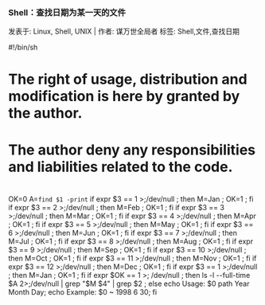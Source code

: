 ### Shell：查找日期为某一天的文件
发表于: Linux, Shell, UNIX | 作者: 谋万世全局者
标签: Shell,文件,查找日期

#!/bin/sh
# The right of usage, distribution and modification is here by granted by the author.
# The author deny any responsibilities and liabilities related to the code.
#
OK=0
A=`find $1 -print`
if expr $3 == 1 >;/dev/null ; then M=Jan ; OK=1 ; fi
if expr $3 == 2 >;/dev/null ; then M=Feb ; OK=1 ; fi
if expr $3 == 3 >;/dev/null ; then M=Mar ; OK=1 ; fi
if expr $3 == 4 >;/dev/null ; then M=Apr ; OK=1 ; fi
if expr $3 == 5 >;/dev/null ; then M=May ; OK=1 ; fi
if expr $3 == 6 >;/dev/null ; then M=Jun ; OK=1 ; fi
if expr $3 == 7 >;/dev/null ; then M=Jul ; OK=1 ; fi
if expr $3 == 8 >;/dev/null ; then M=Aug ; OK=1 ; fi
if expr $3 == 9 >;/dev/null ; then M=Sep ; OK=1 ; fi
if expr $3 == 10 >;/dev/null ; then M=Oct ; OK=1 ; fi
if expr $3 == 11 >;/dev/null ; then M=Nov ; OK=1 ; fi
if expr $3 == 12 >;/dev/null ; then M=Dec ; OK=1 ; fi
if expr $3 == 1 >;/dev/null ; then M=Jan ; OK=1 ; fi
if expr $OK == 1 >; /dev/null ; then
ls -l --full-time $A 2>;/dev/null | grep "$M $4" | grep $2 ;
else
echo Usage: $0 path Year Month Day;
echo Example: $0 ~ 1998 6 30;
fi
